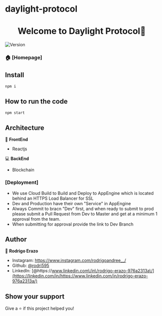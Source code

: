 # daylight-protocol

<h1 align="center">Welcome to Daylight Protocol👋</h1>
<p>
  <img alt="Version" src="https://img.shields.io/badge/version-0.0.2-blue.svg?cacheSeconds=2592000" />
</p>

>   </a>

### 🏠 [Homepage]

## Install

```sh
npm i
```

## How to run the code

```sh
npm start
```

## Architecture

🎥 **FrontEnd**

- Reactjs

💻 **BackEnd**

- Blockchain

### [Deployment]

- We use Cloud Build to Build and Deploy to AppEngine which is located behind an HTTPS Load Balancer for SSL
- Dev and Production have their own "Service" in AppEngine
- Always Commit to bracn "Dev" first, and when ready to submit to prod please submit a Pull Request from Dev to Master and get at a minimum 1 approval from the team.
- When submitting for approval provide the link to Dev Branch

## Author

👤 **Rodrigo Erazo**

- Instagram: https://www.instagram.com/rodrigoandree__/
- Github: [@rodri595](https://github.com/rodri595)
- LinkedIn: [@https:\/\/www.linkedin.com\/in\/rodrigo-erazo-976a2313a\/](https://linkedin.com/in/https://www.linkedin.com/in/rodrigo-erazo-976a2313a/)

## Show your support

Give a ⭐️ if this project helped you!
